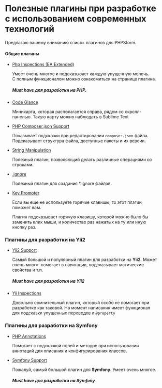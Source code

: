 # Полезные плагины при разработке с использованием современных технологий

Предлагаю вашему вниманию список плагинов для PHPStorm.

#### Общие плагины
- [Php Inspections ​(EA Extended)](https://plugins.jetbrains.com/plugin/7622-php-inspections-ea-extended-)

    Умеет очень многое и подсказывает каждую упущенную мелочь.     
    С полным функционалом можно ознакомиться на странице плагина.

    ##### **Must have** для разработки на  PHP.
    
- [Code Glance](https://plugins.jetbrains.com/plugin/7275-codeglance)

    Миникарта, которая располагается справа, рядом со скролл-панелью. 
    Такую карту можно наблюдать в Sublime Text
    
- [PHP Composer.json Support](https://plugins.jetbrains.com/plugin/7631-php-composer-json-support)

    Показывает подсказки при редактировании `composer.json` файла. 
    Подсказывает структура файла, доступные пакеты и их версии.

- [String Manipulation](https://plugins.jetbrains.com/plugin/2162-string-manipulation)

    Полезный плагин, позволяющий делать различные операциями со строками.
    
- [.ignore](https://plugins.jetbrains.com/plugin/7495--ignore)

    Полезный плагин для создания *.ignore файлов.
    
- [Key Promoter](https://plugins.jetbrains.com/plugin/4455-key-promoter)

    Если вы еще не используете горячие клавишы, то этот плагин поможет вам.
    
    Плагин подсказывает горячую клавишу, которой можно было бы заменить клик мыши, 
    и количество раз нажатых на ту или иную кнопку раз.
    
    
### Плагины для разработки на Yii2

- [Yii2 Support](https://plugins.jetbrains.com/plugin/9388-yii2-support)

    Самый большой и популярный плагин для разработки на **Yii2**.
    Может очень много: помогает в навигации, подсказывает магические свойства и т.п.
    
    ##### **Must have** для разработки на Yii2 

- [Yii Inspections](https://plugins.jetbrains.com/plugin/9400-yii2-inspections)

    Довольно сомнительный плагин, который особо не помогает при разработке как таковой.
    На момент написания имеет функционал для подсказки упущенных переводов и `@property`
    
    
### Плагины для разработки на Symfony

- [PHP Annotations](https://plugins.jetbrains.com/plugin/7320-php-annotations)

    Помогает с подсказкой полей и методов при использовании аннотаций для описания и конфигурирования классов.
    
- [Symfony Support](https://plugins.jetbrains.com/plugin/7219-symfony-support)

    Пожалуй, самый большой плагин для **Symfony**. Умеет очень многое. 
    
    ##### **Must have** для разработки на **Symfony**
